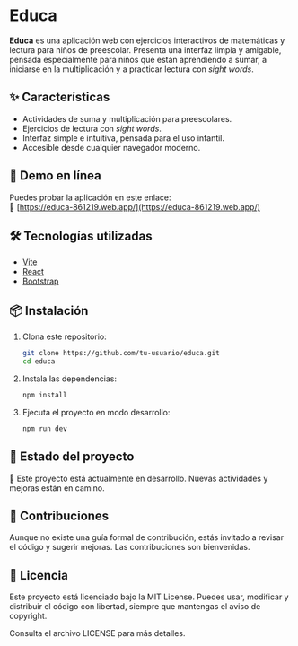 # Educa

**Educa** es una aplicación web con ejercicios interactivos de matemáticas y lectura para niños de preescolar. Presenta una interfaz limpia y amigable, pensada especialmente para niños que están aprendiendo a sumar, a iniciarse en la multiplicación y a practicar lectura con *sight words*.

## ✨ Características

- Actividades de suma y multiplicación para preescolares.
- Ejercicios de lectura con *sight words*.
- Interfaz simple e intuitiva, pensada para el uso infantil.
- Accesible desde cualquier navegador moderno.

## 🚀 Demo en línea

Puedes probar la aplicación en este enlace:  
🔗 [https://educa-861219.web.app/](https://educa-861219.web.app/)

## 🛠️ Tecnologías utilizadas

- [Vite](https://vitejs.dev/)
- [React](https://reactjs.org/)
- [Bootstrap](https://getbootstrap.com/)

## 📦 Instalación

1. Clona este repositorio:
   ```bash
   git clone https://github.com/tu-usuario/educa.git
   cd educa

2. Instala las dependencias:
   ```bash
   npm install

3. Ejecuta el proyecto en modo desarrollo:
   ```bash
   npm run dev

## 📌 Estado del proyecto
🚧 Este proyecto está actualmente en desarrollo. Nuevas actividades y mejoras están en camino.

## 🤝 Contribuciones
Aunque no existe una guía formal de contribución, estás invitado a revisar el código y sugerir mejoras. Las contribuciones son bienvenidas.

## 📄 Licencia
Este proyecto está licenciado bajo la MIT License.
Puedes usar, modificar y distribuir el código con libertad, siempre que mantengas el aviso de copyright.

Consulta el archivo LICENSE para más detalles.
